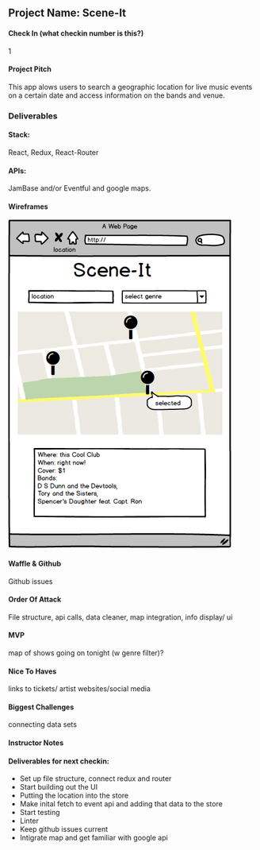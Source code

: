 ## Project Name: Scene-It

#### Check In (what checkin number is this?)
1

#### Project Pitch
This app alows users to search a geographic location for live music events on a certain date and access information on the bands and venue. 

### Deliverables

#### Stack:
React, Redux, React-Router

#### APIs:
JamBase and/or Eventful and google maps.

#### Wireframes
![mockup](./sceneit.mockup.png)
#### Waffle & Github
Github issues

#### Order Of Attack
File structure, api calls, data cleaner, map integration, info display/ ui
#### MVP
map of shows going on tonight (w genre filter)?
#### Nice To Haves
links to tickets/ artist websites/social media

#### Biggest Challenges

connecting data sets 

#### Instructor Notes

#### Deliverables for next checkin:
* Set up file structure, connect redux and router
* Start building out the UI
* Putting the location into the store
* Make inital fetch to event api and adding that data to the store
* Start testing
* Linter
* Keep github issues current
* Intigrate map and get familiar with google api
